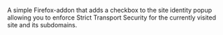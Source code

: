 A simple Firefox-addon that adds a checkbox to the site identity popup allowing you to enforce Strict Transport Security for the currently visited site and its subdomains.
